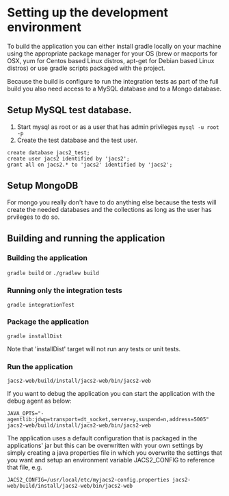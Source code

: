 # Setting up the development environment

To build the application you can either install gradle locally on your machine using the appropriate package manager for your OS
(brew or macports for OSX, yum for Centos based Linux distros, apt-get for Debian based Linux distros) or use gradle scripts packaged
with the project.

Because the build is configure to run the integration tests as part of the full build you also need access to a MySQL database and
to a Mongo database.

## Setup MySQL test database.

1. Start mysql as root or as a user that has admin privileges
`mysql -u root -p`
2. Create the test database and the test user.
```
create database jacs2_test;
create user jacs2 identified by 'jacs2';
grant all on jacs2.* to 'jacs2' identified by 'jacs2';
```

## Setup MongoDB

For mongo you really don't have to do anything else because the tests will create the needed databases and the collections as long as the user
has prvileges to do so.

## Building and running the application

### Building the application

`gradle build`
or
`./gradlew build`

### Running only the integration tests

`gradle integrationTest`

### Package the application

`gradle installDist`

Note that 'installDist' target will not run any tests or unit tests.

### Run the application

`jacs2-web/build/install/jacs2-web/bin/jacs2-web`

If you want to debug the application you can start the application with the debug agent as below:

`JAVA_OPTS="-agentlib:jdwp=transport=dt_socket,server=y,suspend=n,address=5005" jacs2-web/build/install/jacs2-web/bin/jacs2-web`

The application uses a default configuration that is packaged in the applications' jar but this can be overwritten with your own settings
by simply creating a java properties file in which you overwrite the settings that you want and setup an environment variable JACS2_CONFIG to
reference that file, e.g.

`JACS2_CONFIG=/usr/local/etc/myjacs2-config.properties jacs2-web/build/install/jacs2-web/bin/jacs2-web`

